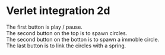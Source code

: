 # Verlet integration 2d

The first button is play / pause.                                         
The second button on the top is to spawn circles.                                         
The second button on the botton is to spawn a immoble circle.                                         
The last button is to link the circles with a spring.                                         
